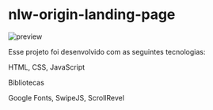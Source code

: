 # nlw-origin-landing-page

![preview](https://user-images.githubusercontent.com/76456239/124611277-a9ef2b00-de47-11eb-82fe-c743dc1e648a.png)


Esse projeto foi desenvolvido com as seguintes tecnologias:

HTML, 
CSS, 
JavaScript

Bibliotecas

Google Fonts, 
SwipeJS, 
ScrollRevel
